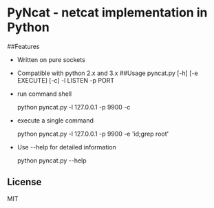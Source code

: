 # PyNcat - netcat implementation in Python
##Features
* Written on pure sockets
* Compatible with python 2.x and 3.x
##Usage
    pyncat.py [-h] [-e EXECUTE] [-c] -l LISTEN -p PORT
* run command shell

    python pyncat.py -l 127.0.0.1 -p 9900 -c

* execute a single command

    python pyncat.py -l 127.0.0.1 -p 9900 -e 'id;grep root'

* Use --help for detailed information

    python pyncat.py --help

## License
MIT
